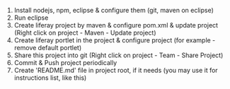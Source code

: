 1) Install nodejs, npm, eclipse & configure them (git, maven on eclipse)<br/>
2) Run eclipse<br/>
3) Create liferay project by maven & configure pom.xml & update project (Right click on project - Maven - Update project)<br/>
4) Create liferay portlet in the project & configure project (for example - remove default portlet)<br/>
5) Share this project into git (Right click on project - Team - Share Project)<br/>
6) Commit & Push project periodically<br/>
7) Create 'README.md' file in project root, if it needs (you may use it for instructions list, like this)<br/>
